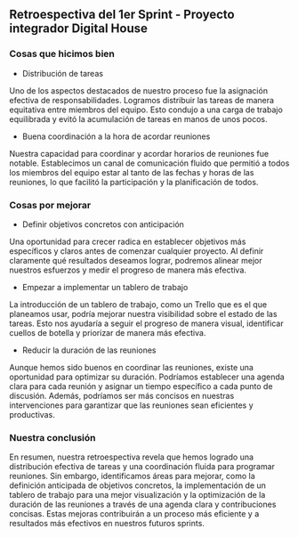 ## Retroespectiva del 1er Sprint - Proyecto integrador Digital House
### Cosas que hicimos bien

- Distribución de tareas

Uno de los aspectos destacados de nuestro proceso fue la asignación efectiva de responsabilidades. Logramos distribuir las tareas de manera equitativa entre miembros del equipo. Esto condujo a una carga de trabajo equilibrada y evitó la acumulación de tareas en manos de unos pocos.

- Buena coordinación a la hora de acordar reuniones


Nuestra capacidad para coordinar y acordar horarios de reuniones fue notable. Establecimos un canal de comunicación fluido que permitió a todos los miembros del equipo estar al tanto de las fechas y horas de las reuniones, lo que facilitó la participación y la planificación de todos.

### Cosas por mejorar

- Definir objetivos concretos con anticipación

Una oportunidad para crecer radica en establecer objetivos más específicos y claros antes de comenzar cualquier proyecto. Al definir claramente qué resultados deseamos lograr, podremos alinear mejor nuestros esfuerzos y medir el progreso de manera más efectiva.

- Empezar a implementar un tablero de trabajo

La introducción de un tablero de trabajo, como un Trello que es el que planeamos usar, podría mejorar nuestra visibilidad sobre el estado de las tareas. Esto nos ayudaría a seguir el progreso de manera visual, identificar cuellos de botella y priorizar de manera más efectiva.

- Reducir la duración de las reuniones

Aunque hemos sido buenos en coordinar las reuniones, existe una oportunidad para optimizar su duración. Podríamos establecer una agenda clara para cada reunión y asignar un tiempo específico a cada punto de discusión. Además, podríamos ser más concisos en nuestras intervenciones para garantizar que las reuniones sean eficientes y productivas.


### Nuestra conclusión

En resumen, nuestra retroespectiva revela que hemos logrado una distribución efectiva de tareas y una coordinación fluida para programar reuniones. Sin embargo, identificamos áreas para mejorar, como la definición anticipada de objetivos concretos, la implementación de un tablero de trabajo para una mejor visualización y la optimización de la duración de las reuniones a través de una agenda clara y contribuciones concisas. Estas mejoras contribuirán a un proceso más eficiente y a resultados más efectivos en nuestros futuros sprints.